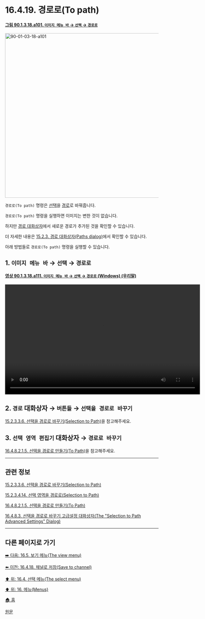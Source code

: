 # 16.4.19. 경로로(To path)

<a id="90-01-03-18-a101"></a>

#### [그림 90.1.3.18.a101. `이미지 메뉴 바` → `선택` → `경로로`](./90-01-03-18-to_path.md#90-01-03-18-a101)
<img width="934" height="539" alt="90-01-03-18-a101" src="https://github.com/user-attachments/assets/171dd77a-25ac-47a7-8882-fa35340c1682" />

`경로로(To path)` 명령은 [선택](./07-01-00-the-selection.md)을 [경로](./07-05-00-paths.md)로 바꿔줍니다.

`경로로(To path)` 명령을 실행하면 이미지는 변한 것이 없습니다.

하지만 [경로 대화상자](./15-02-03-00-paths-dialog.md)에서 새로운 경로가 추가된 것을 확인할 수 있습니다.

더 자세한 내용은 [15.2.3. 경로 대화상자(Paths dialog)](./15-02-03-00-paths-dialog.md)에서 확인할 수 있습니다.

아래 방법들로 `경로로(To path)` 명령을 실행할 수 있습니다.

<a id="16-04-19-s1"></a>

## 1. `이미지 메뉴 바` → `선택` → `경로로`

<a id="90-01-03-18-a111"></a>

#### [영상 90.1.3.18.a111. `이미지 메뉴 바` → `선택` → `경로로` (Windows) (우리말)](./90-01-03-18-to_path.md#90-01-03-18-a111)
<video controls="controls" width="640" height="360" src="https://github.com/user-attachments/assets/61794fed-17fe-4686-87f7-631037a06652"></video>

<a id="16-04-19-s2"></a>

## 2. `경로` 대화상자 → `버튼들` → `선택을 경로로 바꾸기`
[15.2.3.3.6. 선택을 경로로 바꾸기(Selection to Path)](./15-02-03-03-06-selection_to_path.md)을 참고해주세요.

<a id="16-04-19-s3"></a>

## 3. `선택 영역 편집기` 대화상자 → `경로로 바꾸기`
[16.4.8.2.1.5. 선택을 경로로 만들기(To Path)](./16-04-08-02-01-05-to_path.md)을 참고해주세요.

***

## 관련 정보

[15.2.3.3.6. 선택을 경로로 바꾸기(Selection to Path)](./15-02-03-03-06-selection_to_path.md)

[15.2.3.4.14. 선택 영역을 경로로(Selection to Path)](./15-02-03-04-14-selection_to_path.md)

[16.4.8.2.1.5. 선택을 경로로 만들기(To Path)](./16-04-08-02-01-05-to_path.md)

[16.4.8.3. 선택을 경로로 바꾸기 고급설정 대화상자(The "Selection to Path Advanced Settings" Dialog)](./16-04-08-03-00-the_selection_to_path_advanced_settings_dialog.md)

***

## 다른 페이지로 가기

[➡️ 다음: 16.5. 보기 메뉴(The view menu)](./16-05-00-the-view-menu.md)

[⬅️ 이전: 16.4.18. 채널로 저장(Save to channel)](./16-04-18-save-to-channel.md)

[⬆️ 위: 16.4. 선택 메뉴(The select menu)](./16-04-00-the-select-menu.md)

[⬆️ 위: 16. 메뉴(Menus)](./16-00-menus.md)

[🏠 홈](./00-home.md)

[원문](https://docs.gimp.org/2.10/ko/gimp-selection-to-path.html)